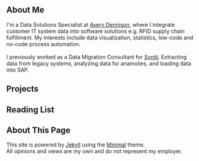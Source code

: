 ## About Me
  I'm a Data Solutions Specialist at [Avery Dennison](https://www.averydennison.com/en/home/Industries/retail.html), where I integrate customer IT system data into software solutions e.g. RFID supply chain fulfillment. My interests include data visualization, statistics, low-code and no-code process automation.
<br>  
  I previously worked as a Data Migration Consultant for [Syniti](https://www.syniti.com/). Extracting data from legacy systems, analyzing data for anamolies, and loading data into SAP.

## Projects

## Reading List

## About This Page
This site is powered by [Jekyll](http://jekyllrb.com/) using the [Minimal](https://github.com/orderedlist/minimal) theme.
<br>
All opinions and views are my own and do not represent my employer.

